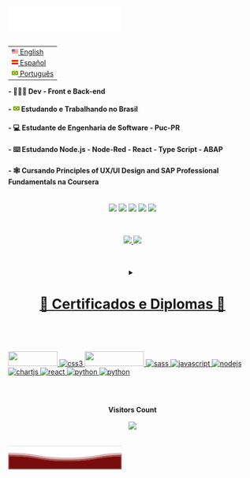 <img src="images/header_pt.svg"></img>
<table align="right">
 <tr><td><a href="README.md"><img src="images/us-flag.png" height="13"> English</a></td></tr>
 <tr><td><a href="README_sp.md"><img src="images/sp-flag.png" height="13"> Español</a></td></tr>
 <tr><td><a href="README_br.md"><img src="images/br-flag.png" height="13"> Português</a></td></tr>
</table>
<div class="left" align="left" display="flex" flex-direction="column">
 <h4>- 👨🏽‍💻 Dev - Front e Back-end</h4>
 <h4>- <img src="images/br-flag.png" height="13">  Estudando e Trabalhando no Brasil</h4>
 <h4>- 💻 Estudante de Engenharia de Software - Puc-PR</h4>
 <h4>- ⌨️ Estudando Node.js - Node-Red - React - Type Script - ABAP</h4>
 <h4>- 🕸️ Cursando Principles of UX/UI Design and SAP Professional Fundamentals na Coursera</h4>
</div>
 <br>
 <div>
 <div class= "connectWithMe" align="center">
  <a href = "mailto:victorgabrielnamelo@gmail.com"><img src="https://img.shields.io/badge/-Gmail-%23333?style=for-the-badge&logo=gmail&logoColor=white" target="_blank"></a>
  <a href="https://www.linkedin.com/in/victorgnascimento/" target="_blank"><img src="https://img.shields.io/badge/-LinkedIn-%230077B5?style=for-the-badge&logo=linkedin&logoColor=white" target="_blank"></a>
  <a href="https://www.coursera.org/user/c64b35a0a3552907b1a917c0f2ec2f2d" target="_blank"><img src="https://img.shields.io/badge/Coursera-0056D2?style=for-the-badge&logo=Coursera&logoColor=white" target="_blank"></a>
  <a href="https://www.instagram.com/victorgbn_" target="_blank"><img src="https://img.shields.io/badge/-Instagram-%23E4405F?style=for-the-badge&logo=instagram&logoColor=white" target="_blank"></a>
  <a href="https://discord.gg/daXXcGSn" target="_blank"><img src="https://img.shields.io/badge/Discord-7289DA?style=for-the-badge&logo=discord&logoColor=white" target="_blank"></a> 
 </div>
  
  ##
 
 <br> 
 
 <div align="center">
  <a href="https://victorgabrielnascimento">
  <img height="180em" src="https://github-readme-stats.vercel.app/api?username=victorgabrielnascimento&show_icons=true&theme=tokyonight&include_all_commits=true&count_private=true"/>
  <img height="180em" src="https://github-readme-stats.vercel.app/api/top-langs/?username=victorgabrielnascimento&layout=compact&langs_count=7&theme=tokyonight"/>
</div>

 ##
<br>

<details align="center"> 
  <summary><h1>🥇 Certificados e Diplomas 🥇</h1></summary>

   <details>
    <summary><button>SHOW</button><img src="images/Courses/Coursera.png"></img></summary>
      <p>Minha experiência com o Coursera foi incrível! A plataforma me proporcionou uma oportunidade incrível de expandir meus conhecimentos e habilidades gratuitamente, apenas por compartilhar minha história de vida no programa de assistência financeira. Desde o momento em que comecei a explorar os cursos, fiquei cativado pela diversidade de disciplinas disponíveis. A interface amigável da plataforma facilitou a navegação e o acesso a materiais de curso de alta qualidade. Apreciei a flexibilidade de poder aprender no meu próprio ritmo, ajustando o curso à minha agenda lotada, e isso me fez acreditar que o Coursera é o melhor site para aprender tecnologia gratuitamente em toda a Internet.</p>
      <details>
       <summary><h3>Google Fundamentos de Suporte Técnico</h3></summary>
        <img src="images/Courses/Google.png"></img>
      </details>
      <details>
       <summary><h3>Google Fundamentos para gerenciamento de projetos</h3></summary>
        <img src="images/Courses/Google.png"></img>
      </details>
      <details>
       <summary><h3>Google Segurança de TI: defesa contra o digital</h3></summary>
        <img src="images/Courses/Google.png"></img>
      </details>
      <details>
       <summary><h3>IBM Full Stack Software Developer Assessment</h3></summary>
        <img src="images/Courses/IBM.png"></img>
      </details>

   </details>
   
   <details>
    <summary><button>SHOW</button><img src="images/Courses/NTTDATA.png"></img></summary>
      <details>
        <summary><h3> SAP ABAP Academy </h2></summary>
         <p>Tive a oportunidade de aprender a linguagem SAP direto da NTT DATA, foi uma academia de 1 mês, 4 horas por dia, passando por desafios, exercícios e um projeto final que simula um projeto real comum solicitado por empresas como desenvolvedor ABAP. Foi uma jornada incrível, fiz muito networking, aprendi com pessoas, ajudei pessoas e trouxe um pouco dessas pessoas para minha vida pessoal, essa academia me tornou um caçador de conhecimento e networking, nunca vou esquecer essa experiência.</p>
       </details>
   </details>

   <details>
    <summary><button>SHOW</button><img src="images/Courses/Work.png"></img></summary>
     <p>Recebi a oportunidade de estudar de graça nesta escola de tecnologia, preciso passar por uma entrevista por escrito contando a eles sobre mim e minha história, meus objetivos e o que essa oportunidade pode oferecer. Apenas algumas pessoas podiam passar e receber o auxílio para estudar na plataforma. Lá tem cursos incríveis para aprender desde crescimento pessoal até linguagens de programação ou software.</p>
      <details>
       <summary><h3>Sass</h3></summary>
      </details>
      <details>
       <summary><h3>Figma</h3></summary>
      </details>
      <details>
       <summary><h3>HTML 5</h3></summary>
      </details>
      <details>
       <summary><h3>Soft Skills</h3></summary>
      </details>
      <details>
       <summary><h3>Comunicação</h3></summary>
      </details>
      <details>
       <summary><h3>Google Cloud</h3></summary>
      </details>
      <details>
       <summary><h3>Liderança e Gestão de Pessoas</h3></summary>
      </details>
   </details> 

   <details>
    <summary><button>SHOW</button><img src="images/Courses/Bradesco.png"></img></summary>
    <p>A Fundação Bradesco oferece aos alunos todos os cursos gratuitamente em seu site, os cursos são muito úteis para aprender e aplicar todo o conhecimento adquirido no curso para fazer os exercícios e testes para ganhar os certificados do site, todos podem se inscrever para fazer o cursos e receba certificados gratuitamente e saiba mais sobre o que eles oferecem em seus cursos, eles possuem cursos para diversas áreas, desde TI até gestão empresarial!</p>
      <details>
        <summary><h3>HTML Avançado</h3></summary>
      </details>
      <details>
       <summary><h3>Projetos de Sistemas de TI</h3></summary>
      </details>
      <details>
       <summary><h3>Gerenciamento de projetos</h3></summary>
      </details>
      <details>
       <summary><h3>Introdução para HTML, CSS e JavaScript</h3></summary>
       </details>
   </details>
 
   <details>
    <summary><button >SHOW</button><img src="images/Courses/micr.png"></img></summary>
     <p>Na procura por me aperfeiçoar mais, tanto em skills quanto no mindset descobri esse programa, Brasil+ Digital com apoio da Microsoft, eles oferecem diversos cursos de qualidade com muita documentação e exercícios para os interessados de forma gratuita, alguns dos cursos não são traduzidos para todos os idiomas(o que não foi uma barreira para mim) mas existem uma vasta disponibilidade de conteúdo relevante de especializações diversas, eu decidi focar minhas forças em IA, a plataforma é ótima e bem completa, recomendo 100%!</p>
     <h4>IA para serviços financeiros</h4>
     <h4>Estratégia de IA para gerar valor comercial</h4>
     <h4>Princípios que orientam o uso responsável da IA</h4>
   </details>  
</details>
  
 ##
<br>
<div>
 <p align="left"> 
 <a href="https://www.w3.org/html/" target="_blank" rel="noreferrer"> <img src="https://img.shields.io/badge/HTML5-E34F26?style=for-the-badge&logo=html5&logoColor=white" width="100" height="30"/> </a>
 <a href="https://www.w3schools.com/css/" target="_blank" rel="noreferrer"> <img src="https://img.shields.io/badge/CSS3-1572B6?style=for-the-badge&logo=css3&logoColor=white" alt="css3" width="80" height="30"/> </a>
 <a href="https://svelte.dev" target="_blank" rel="noreferrer"> <img src="https://img.shields.io/badge/JavaScript-323330?style=for-the-badge&logo=javascript&logoColor=F7DF1E" width="120" height="30"/> </a>
 <a href="https://sass-lang.com" target="_blank" rel="noreferrer"> <img src="https://img.shields.io/badge/Svelte-4A4A55?style=for-the-badge&logo=svelte&logoColor=FF3E00" alt="sass" width="100" height="30"/> </a>
 <a href="https://developer.mozilla.org/en-US/docs/Web/JavaScript" target="_blank" rel="noreferrer"> <img src="https://img.shields.io/badge/React-20232A?style=for-the-badge&logo=react&logoColor=61DAFB" alt="javascript" width="100" height="30"/> </a>
 <a href="https://nodejs.org" target="_blank" rel="noreferrer"> <img src="https://img.shields.io/badge/Node.js-339933?style=for-the-badge&logo=nodedotjs&logoColor=white" alt="nodejs" width="100" height="30"/> </a>
 <a href="https://www.chartjs.org" target="_blank" rel="noreferrer"> <img src="https://img.shields.io/badge/Python-FFD43B?style=for-the-badge&logo=python&logoColor=blue" alt="chartjs" width="100" height="30"/> </a>
 <a href="https://reactjs.org/" target="_blank" rel="noreferrer"> <img src="https://img.shields.io/badge/SAP-0FAAFF?style=for-the-badge&logo=sap&logoColor=white" alt="react" width="80" height="30"/> </a>
 <a href="https://www.python.org" target="_blank" rel="noreferrer"> <img src="https://img.shields.io/badge/Unity-100000?style=for-the-badge&logo=unity&logoColor=white" alt="python" width="100" height=30"/> </a>
   <a href="https://www.python.org" target="_blank" rel="noreferrer"> <img src="https://img.shields.io/badge/MySQL-005C84?style=for-the-badge&logo=mysql&logoColor=white" alt="python" width="92" height=30"/> </a>
</p>
</div>
  
  ##

 <br><p align="center"><b>Visitors Count</b></p>  
<p align="center"><img align="center" src="https://profile-counter.glitch.me/{victorgabrielnascimento}/count.svg" /></p> 
<br></div>
<img src="images/header_end.svg"></img>

